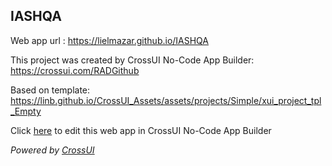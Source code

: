 ## IASHQA
Web app url : https://lielmazar.github.io/IASHQA

This project was created by CrossUI No-Code App Builder: https://crossui.com/RADGithub

Based on template: https://linb.github.io/CrossUI_Assets/assets/projects/Simple/xui_project_tpl_Empty

Click [here](https://crossui.com/RADGithub/#!from=github&owner=lielmazar&repo=IASHQA) to edit this web app in CrossUI No-Code App Builder

<i>Powered by [CrossUI](https://crossui.com)</i>
